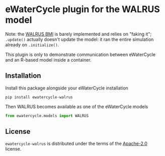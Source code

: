 # eWaterCycle plugin for the WALRUS model

Note: the [WALRUS BMI](https://raw.githubusercontent.com/eWaterCycle/grpc4bmi-examples/master/walrus/walrus-bmi.r) 
is barely implemented and relies on "faking it"; `.update()` actually doesn't update the model:
it ran the entire simulation already on `.initialize()`.

This plugin is only to demonstrate communication between eWaterCycle and an R-based model inside a container.

## Installation

Install this package alongside your eWaterCycle installation

```console
pip install ewatercycle-walrus
```

Then WALRUS becomes available as one of the eWaterCycle models

```python
from ewatercycle.models import WALRUS
```

## License

`ewatercycle-walrus` is distributed under the terms of the [Apache-2.0](https://spdx.org/licenses/Apache-2.0.html) license.

